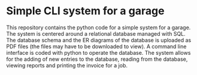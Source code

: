 # Simple CLI system for a garage
This repository contains the python code for a simple system for a garage. The system is centered around a relational database managed with SQL. The database schema and the ER diagrams of the database is uploaded as PDF files (the files may have to be downloaded to view). A command line interface is coded with python to operate the database. The system allows for the adding of new entries to the database, reading from the database, viewing reports and printing the invoice for a job.
